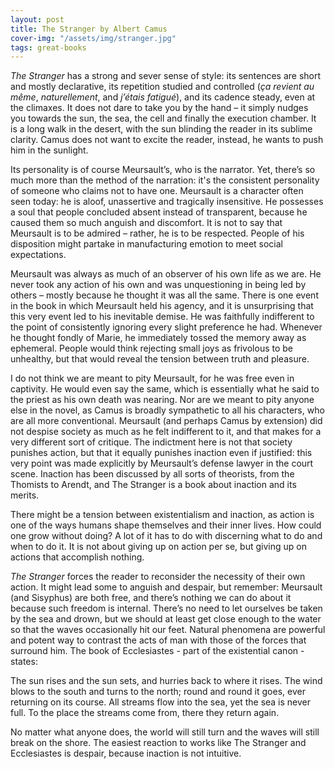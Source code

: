 ```yaml
---
layout: post
title: The Stranger by Albert Camus
cover-img: "/assets/img/stranger.jpg"
tags: great-books
---
```


*The Stranger* has a strong and sever sense of style: its sentences are short and mostly declarative, its repetition studied and controlled (*ça revient au même*, *naturellement*, and *j’étais fatigué*), and its cadence steady, even at the climaxes. It does not dare to take you by the hand – it simply nudges you towards the sun, the sea, the cell and finally the execution chamber. It is a long walk in the desert, with the sun blinding the reader in its sublime clarity. Camus does not want to excite the reader, instead, he wants to push him in the sunlight. 

Its personality is of course Meursault’s, who is the narrator. Yet, there’s so much more than the method of the narration: it's the consistent personality of someone who claims not to have one. Meursault is a character often seen today: he is aloof, unassertive and tragically insensitive. He possesses a soul that people concluded absent instead of transparent, because he caused them so much anguish and discomfort. It is not to say that Meursault is to be admired – rather, he is to be respected. People of his disposition might partake in manufacturing emotion to meet social expectations. 

Meursault was always as much of an observer of his own life as we are. He never took any action of his own and was unquestioning in being led by others – mostly because he thought it was all the same. There is one event in the book in which Meursault held his agency, and it is unsurprising that this very event led to his inevitable demise. He was faithfully indifferent to the point of consistently ignoring every slight preference he had. Whenever he thought fondly of Marie, he immediately tossed the memory away as ephemeral. People would think rejecting small joys as frivolous to be unhealthy, but that would reveal the tension between truth and pleasure. 

I do not think we are meant to pity Meursault, for he was free even in captivity. He would even say the same, which is essentially what he said to the priest as his own death was nearing. Nor are we meant to pity anyone else in the novel, as Camus is broadly sympathetic to all his characters, who are all more conventional. Meursault (and perhaps Camus by extension) did not despise society as much as he felt indifferent to it, and that makes for a very different sort of critique. The indictment here is not that society punishes action, but that it equally punishes inaction even if justified: this very point was made explicitly by Meursault’s defense lawyer in the court scene. Inaction has been discussed by all sorts of theorists, from the Thomists to Arendt, and The Stranger is a book about inaction and its merits.  

There might be a tension between existentialism and inaction, as action is one of the ways humans shape themselves and their inner lives. How could one grow without doing? A lot of it has to do with discerning what to do and when to do it. It is not about giving up on action per se, but giving up on actions that accomplish nothing. 

*The Stranger* forces the reader to reconsider the necessity of their own action. It might lead some to anguish and despair, but remember: Meursault (and Sisyphus) are both free, and there’s nothing we can do about it because such freedom is internal. There’s no need to let ourselves be taken by the sea and drown, but we should at least get close enough to the water so that the waves occasionally hit our feet. Natural phenomena are powerful and potent way to contrast the acts of man with those of the forces that surround him. The book of Ecclesiastes - part of the existential canon - states: 

The sun rises and the sun sets, 
    and hurries back to where it rises. 
The wind blows to the south 
    and turns to the north; 
round and round it goes, 
    ever returning on its course. 
All streams flow into the sea, 
    yet the sea is never full. 
To the place the streams come from, 
    there they return again. 

No matter what anyone does, the world will still turn and the waves will still break on the shore. The easiest reaction to works like The Stranger and Ecclesiastes is despair, because inaction is not intuitive.